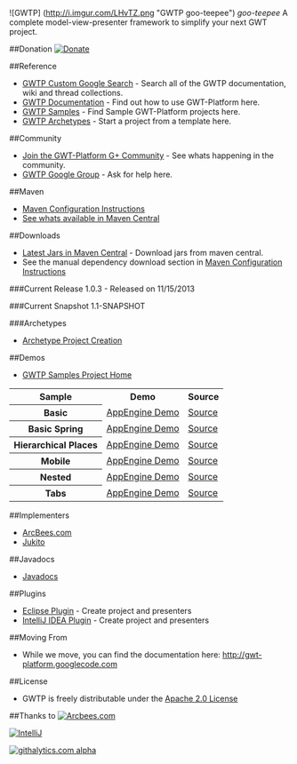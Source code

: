 ![GWTP] (http://i.imgur.com/LHvTZ.png "GWTP goo-teepee") *goo-teepee*
A complete model-view-presenter framework to simplify your next GWT project.

##Donation
[![Donate](https://www.paypal.com/en_US/i/btn/btn_donateCC_LG.gif)](https://www.paypal.com/cgi-bin/webscr?cmd=_s-xclick&hosted_button_id=SDCQSKDTWZYCQ)

##Reference
* [GWTP Custom Google Search](http://www.google.com/cse/home?cx=011138278718949652927:5yuja8xc600) - Search all of the GWTP documentation, wiki and thread collections.
* [GWTP Documentation](https://github.com/arcbees/gwtp/wiki) - Find out how to use GWT-Platform here.
* [GWTP Samples](https://github.com/ArcBees/GWTP-Samples) - Find Sample GWT-Platform projects here.
* [GWTP Archetypes](https://github.com/ArcBees/ArcBees-tools/tree/master/archetypes) - Start a project from a template here.

##Community
* [Join the GWT-Platform G+ Community](https://plus.google.com/communities/113139554133824081251) - See whats happening in the community.
* [GWTP Google Group](https://groups.google.com/forum/?fromgroups#!forum/gwt-platform) - Ask for help here.

##Maven
* [Maven Configuration Instructions](https://github.com/ArcBees/GWTP/wiki/Maven-Configuration)
* [See whats available in Maven Central](http://search.maven.org/#search%7Cga%7C1%7Ccom.gwtplatform)

##Downloads
* [Latest Jars in Maven Central](http://search.maven.org/#search%7Cga%7C1%7Ccom.gwtplatform) - Download jars from maven central.
* See the manual dependency download section in [Maven Configuration Instructions](https://github.com/ArcBees/GWTP/wiki/Maven-Configuration) 

###Current Release
1.0.3 - Released on 11/15/2013

###Current Snapshot
1.1-SNAPSHOT

###Archetypes
* [Archetype Project Creation](https://github.com/ArcBees/ArcBees-tools/tree/master/archetypes)

##Demos
* [GWTP Samples Project Home](https://github.com/ArcBees/GWTP-Samples)
<table>
  <tr>
    <th>Sample</th>
    <th>Demo</th>
    <th>Source</th>
  </tr>
  <tr>
    <th>Basic</th>
    <td><a href="http://gwtp-sample-basic.appspot.com">AppEngine Demo</a></td>
    <td><a href="https://github.com/ArcBees/GWTP-Samples/tree/master/gwtp-samples/gwtp-sample-basic">Source</a></td>
  </tr>
  <tr>
    <th>Basic Spring</th>
    <td><a href="http://gwtp-sample-basic-spring.appspot.com">AppEngine Demo</a></td>
    <td><a href="https://github.com/ArcBees/GWTP-Samples/tree/master/gwtp-samples/gwtp-sample-basic-spring">Source</a></td>
  </tr>
  <tr>
    <th>Hierarchical Places</th>
    <td><a href="http://gwtp-sample-hplace.appspot.com">AppEngine Demo</a></td>
    <td><a href="https://github.com/ArcBees/GWTP-Samples/tree/master/gwtp-samples/gwtp-sample-hplace">Source</a></td>
  </tr>
  <tr>
    <th>Mobile</th>
    <td><a href="http://gwtp-sample-mobile.appspot.com">AppEngine Demo</a></td>
    <td><a href="https://github.com/ArcBees/GWTP-Samples/tree/master/gwtp-samples/gwtp-sample-mobile">Source</a></td>
  </tr>
  <tr>
    <th>Nested</th>
    <td><a href="http://gwtp-sample-nested.appspot.com">AppEngine Demo</a></td>
    <td><a href="https://github.com/ArcBees/GWTP-Samples/tree/master/gwtp-samples/gwtp-sample-nested">Source</a></td>
  </tr>
  <tr>
    <th>Tabs</th>
    <td><a href="http://gwtp-sample-tab.appspot.com">AppEngine Demo</a></td>
    <td><a href="https://github.com/ArcBees/GWTP-Samples/tree/master/gwtp-samples/gwtp-sample-tab">Source</a></td>
  </tr>
</table>

##Implementers
* [ArcBees.com](http://arcbees.com)
* [Jukito](http://jukito.arcbees.com/)

##Javadocs
* [Javadocs](http://arcbees.github.com/GWTP/javadoc/apidocs/index.html)

##Plugins
* [Eclipse Plugin](https://github.com/ArcBees/gwtp-eclipse-plugin) - Create project and presenters
* [IntelliJ IDEA Plugin](https://github.com/ArcBees/gwtp-idea-plugin) - Create project and presenters

##Moving From 
* While we move, you can find the documentation here: http://gwt-platform.googlecode.com

##License
* GWTP is freely distributable under the [Apache 2.0 License](http://www.apache.org/licenses/LICENSE-2.0.html)

##Thanks to
[![Arcbees.com](http://arcbees-ads.appspot.com/ad.png)](http://arcbees.com)

[![IntelliJ](https://lh6.googleusercontent.com/--QIIJfKrjSk/UJJ6X-UohII/AAAAAAAAAVM/cOW7EjnH778/s800/banner_IDEA.png)](http://www.jetbrains.com/idea/index.html)

[![githalytics.com alpha](https://cruel-carlota.gopagoda.com/15d7ccab612aa40bb3af6b0cbcf4fc51 "githalytics.com")](http://githalytics.com/ArcBees/GWTP)
